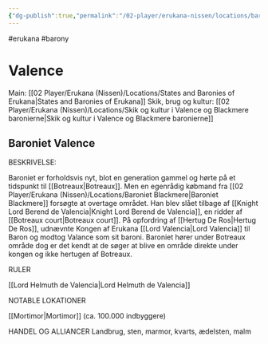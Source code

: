 ```yaml
---
{"dg-publish":true,"permalink":"/02-player/erukana-nissen/locations/baroniet-valence/"}
---
```


#erukana #barony

# Valence
Main: [[02 Player/Erukana (Nissen)/Locations/States and Baronies of Erukana\|States and Baronies of Erukana]]
Skik, brug og kultur: [[02 Player/Erukana (Nissen)/Locations/Skik og kultur i Valence og Blackmere baronierne\|Skik og kultur i Valence og Blackmere baronierne]]

## Baroniet Valence

BESKRIVELSE:

Baroniet er forholdsvis nyt, blot en generation gammel og hørte på et tidspunkt til [[Botreaux\|Botreaux]]. Men en egenrådig købmand fra [[02 Player/Erukana (Nissen)/Locations/Baroniet Blackmere\|Baroniet Blackmere]] forsøgte at overtage området. Han blev slået tilbage af [[Knight Lord Berend de Valencia\|Knight Lord Berend de Valencia]], en ridder af [[Botreaux court\|Botreaux court]]. 
På opfordring af [[Hertug De Ros\|Hertug De Ros]], udnævnte Kongen af Erukana [[Lord Valencia\|Lord Valencia]] til Baron og modtog Valance som sit baroni. Baroniet hører under Botreaux område dog er det kendt at de søger at blive en område direkte under kongen og ikke hertugen af Botreaux.

RULER

[[Lord Helmuth de Valencia\|Lord Helmuth de Valencia]]

NOTABLE LOKATIONER

[[Mortimor\|Mortimor]] (ca. 100.000 indbyggere)

HANDEL OG ALLIANCER
Landbrug, sten, marmor, kvarts, ædelsten, malm 
